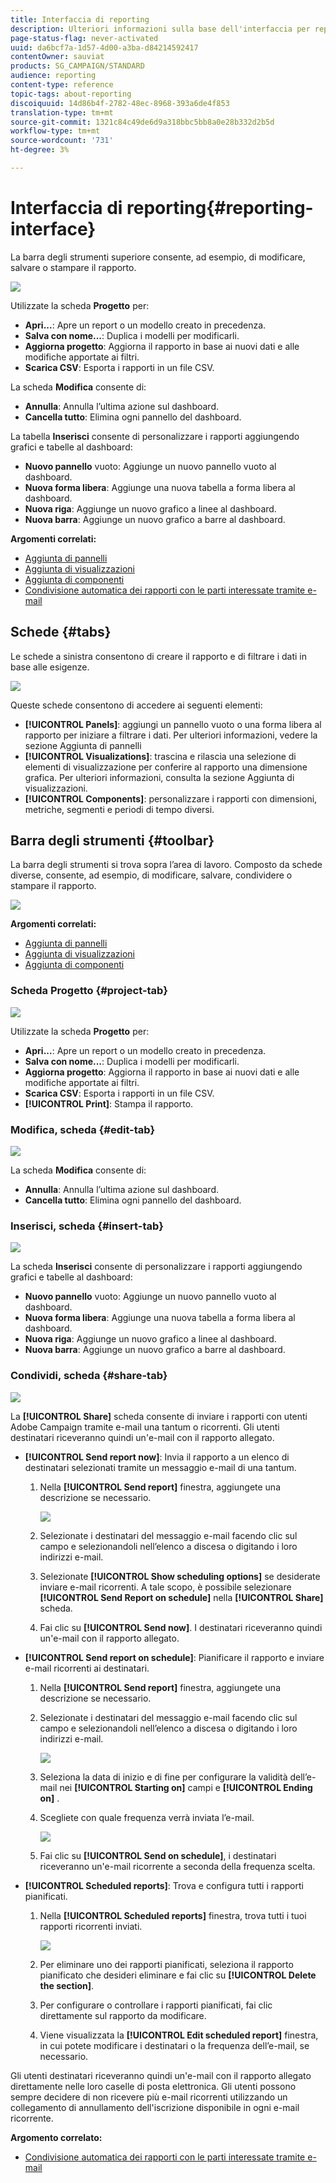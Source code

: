 ```yaml
---
title: Interfaccia di reporting
description: Ulteriori informazioni sulla base dell'interfaccia per report dinamici e su come navigare tra le varie schede e menu.
page-status-flag: never-activated
uuid: da6bcf7a-1d57-4d00-a3ba-d84214592417
contentOwner: sauviat
products: SG_CAMPAIGN/STANDARD
audience: reporting
content-type: reference
topic-tags: about-reporting
discoiquuid: 14d86b4f-2782-48ec-8968-393a6de4f853
translation-type: tm+mt
source-git-commit: 1321c84c49de6d9a318bbc5bb8a0e28b332d2b5d
workflow-type: tm+mt
source-wordcount: '731'
ht-degree: 3%

---
```



# Interfaccia di reporting{#reporting-interface}

La barra degli strumenti superiore consente, ad esempio, di modificare, salvare o stampare il rapporto.

![](assets/dynamic_report_toolbar.png)

Utilizzate la scheda **Progetto** per:

* **Apri...**: Apre un report o un modello creato in precedenza.
* **Salva con nome...**: Duplica i modelli per modificarli.
* **Aggiorna progetto**: Aggiorna il rapporto in base ai nuovi dati e alle modifiche apportate ai filtri.
* **Scarica CSV**: Esporta i rapporti in un file CSV.

La scheda **Modifica** consente di:

* **Annulla**: Annulla l’ultima azione sul dashboard.
* **Cancella tutto**: Elimina ogni pannello del dashboard.

La tabella **Inserisci** consente di personalizzare i rapporti aggiungendo grafici e tabelle al dashboard:

* **Nuovo pannello** vuoto: Aggiunge un nuovo pannello vuoto al dashboard.
* **Nuova forma libera**: Aggiunge una nuova tabella a forma libera al dashboard.
* **Nuova riga**: Aggiunge un nuovo grafico a linee al dashboard.
* **Nuova barra**: Aggiunge un nuovo grafico a barre al dashboard.

**Argomenti correlati:**

* [Aggiunta di pannelli](../../reporting/using/adding-panels.md)
* [Aggiunta di visualizzazioni](../../reporting/using/adding-visualizations.md)
* [Aggiunta di componenti](../../reporting/using/adding-components.md)
* [Condivisione automatica dei rapporti con le parti interessate tramite e-mail](https://helpx.adobe.com/campaign/kb/simplify-campaign-management.html#Reportandshareinsightswithallstakeholders)

## Schede {#tabs}

Le schede a sinistra consentono di creare il rapporto e di filtrare i dati in base alle esigenze.

![](assets/dynamic_report_interface.png)

Queste schede consentono di accedere ai seguenti elementi:

* **[!UICONTROL Panels]**: aggiungi un pannello vuoto o una forma libera al rapporto per iniziare a filtrare i dati. Per ulteriori informazioni, vedere la sezione Aggiunta di pannelli
* **[!UICONTROL Visualizations]**: trascina e rilascia una selezione di elementi di visualizzazione per conferire al rapporto una dimensione grafica. Per ulteriori informazioni, consulta la sezione Aggiunta di visualizzazioni.
* **[!UICONTROL Components]**: personalizzare i rapporti con dimensioni, metriche, segmenti e periodi di tempo diversi.

## Barra degli strumenti {#toolbar}

La barra degli strumenti si trova sopra l’area di lavoro. Composto da schede diverse, consente, ad esempio, di modificare, salvare, condividere o stampare il rapporto.

![](assets/dynamic_report_toolbar.png)

**Argomenti correlati:**

* [Aggiunta di pannelli](../../reporting/using/adding-panels.md)
* [Aggiunta di visualizzazioni](../../reporting/using/adding-visualizations.md)
* [Aggiunta di componenti](../../reporting/using/adding-components.md)

### Scheda Progetto {#project-tab}

![](assets/tab_project.png)

Utilizzate la scheda **Progetto** per:

* **Apri...**: Apre un report o un modello creato in precedenza.
* **Salva con nome...**: Duplica i modelli per modificarli.
* **Aggiorna progetto**: Aggiorna il rapporto in base ai nuovi dati e alle modifiche apportate ai filtri.
* **Scarica CSV**: Esporta i rapporti in un file CSV.
* **[!UICONTROL Print]**: Stampa il rapporto.

### Modifica, scheda {#edit-tab}

![](assets/tab_edit.png)

La scheda **Modifica** consente di:

* **Annulla**: Annulla l’ultima azione sul dashboard.
* **Cancella tutto**: Elimina ogni pannello del dashboard.

### Inserisci, scheda {#insert-tab}

![](assets/tab_insert.png)

La scheda **Inserisci** consente di personalizzare i rapporti aggiungendo grafici e tabelle al dashboard:

* **Nuovo pannello** vuoto: Aggiunge un nuovo pannello vuoto al dashboard.
* **Nuova forma libera**: Aggiunge una nuova tabella a forma libera al dashboard.
* **Nuova riga**: Aggiunge un nuovo grafico a linee al dashboard.
* **Nuova barra**: Aggiunge un nuovo grafico a barre al dashboard.

### Condividi, scheda {#share-tab}

![](assets/tab_share_1.png)

La **[!UICONTROL Share]** scheda consente di inviare i rapporti con  utenti Adobe Campaign tramite e-mail una tantum o ricorrenti. Gli utenti destinatari riceveranno quindi un&#39;e-mail con il rapporto allegato.

* **[!UICONTROL Send report now]**: Invia il rapporto a un elenco di destinatari selezionati tramite un messaggio e-mail di una tantum.

   1. Nella **[!UICONTROL Send report]** finestra, aggiungete una descrizione se necessario.

      ![](assets/tab_share_4.png)

   1. Selezionate i destinatari del messaggio e-mail facendo clic sul campo e selezionandoli nell’elenco a discesa o digitando i loro indirizzi e-mail.
   1. Selezionate **[!UICONTROL Show scheduling options]** se desiderate inviare e-mail ricorrenti. A tale scopo, è possibile selezionare **[!UICONTROL Send Report on schedule]** nella **[!UICONTROL Share]** scheda.
   1. Fai clic su **[!UICONTROL Send now]**. I destinatari riceveranno quindi un&#39;e-mail con il rapporto allegato.

* **[!UICONTROL Send report on schedule]**: Pianificare il rapporto e inviare e-mail ricorrenti ai destinatari.

   1. Nella **[!UICONTROL Send report]** finestra, aggiungete una descrizione se necessario.
   1. Selezionate i destinatari del messaggio e-mail facendo clic sul campo e selezionandoli nell’elenco a discesa o digitando i loro indirizzi e-mail.

      ![](assets/tab_share_5.png)

   1. Seleziona la data di inizio e di fine per configurare la validità dell’e-mail nei **[!UICONTROL Starting on]** campi e **[!UICONTROL Ending on]** .
   1. Scegliete con quale frequenza verrà inviata l’e-mail.

      ![](assets/tab_share_2.png)

   1. Fai clic su **[!UICONTROL Send on schedule]**, i destinatari riceveranno un&#39;e-mail ricorrente a seconda della frequenza scelta.

* **[!UICONTROL Scheduled reports]**: Trova e configura tutti i rapporti pianificati.

   1. Nella **[!UICONTROL Scheduled reports]** finestra, trova tutti i tuoi rapporti ricorrenti inviati.

      ![](assets/tab_share_3.png)

   1. Per eliminare uno dei rapporti pianificati, seleziona il rapporto pianificato che desideri eliminare e fai clic su **[!UICONTROL Delete the section]**.
   1. Per configurare o controllare i rapporti pianificati, fai clic direttamente sul rapporto da modificare.
   1. Viene visualizzata la **[!UICONTROL Edit scheduled report]** finestra, in cui potete modificare i destinatari o la frequenza dell’e-mail, se necessario.

Gli utenti destinatari riceveranno quindi un&#39;e-mail con il rapporto allegato direttamente nelle loro caselle di posta elettronica. Gli utenti possono sempre decidere di non ricevere più e-mail ricorrenti utilizzando un collegamento di annullamento dell&#39;iscrizione disponibile in ogni e-mail ricorrente.

**Argomento correlato:**

* [Condivisione automatica dei rapporti con le parti interessate tramite e-mail](https://helpx.adobe.com/campaign/kb/simplify-campaign-management.html#Reportandshareinsightswithallstakeholders)
